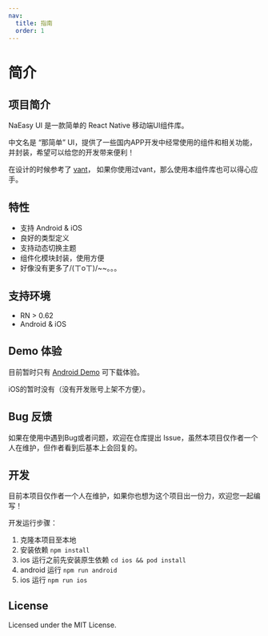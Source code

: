 ```yaml
---
nav:
  title: 指南
  order: 1
---
```


# 简介

## 项目简介

NaEasy UI 是一款简单的 React Native 移动端UI组件库。

中文名是 “那简单” UI，提供了一些国内APP开发中经常使用的组件和相关功能，并封装，希望可以给您的开发带来便利！

在设计的时候参考了 [vant](https://vant-contrib.gitee.io/vant/#/zh-CN)，
如果你使用过vant，那么使用本组件库也可以得心应手。

## 特性

* 支持 Android & iOS
* 良好的类型定义
* 支持动态切换主题
* 组件化模块封装，使用方便
* 好像没有更多了/(ㄒoㄒ)/~~。。。

## 支持环境

* RN > 0.62
* Android & iOS

## Demo 体验

目前暂时只有 [Android Demo](https://pan.baidu.com/s/1SPV3WJOrg2WYFNVtVg37DQ?pwd=bix5) 可下载体验。

iOS的暂时没有（没有开发账号上架不方便）。

## Bug 反馈

如果在使用中遇到Bug或者问题，欢迎在仓库提出 Issue，虽然本项目仅作者一个人在维护，但作者看到后基本上会回复的。

## 开发

目前本项目仅作者一个人在维护，如果你也想为这个项目出一份力，欢迎您一起编写！

开发运行步骤：

1. 克隆本项目至本地
2. 安装依赖 `npm install`
3. ios 运行之前先安装原生依赖 `cd ios && pod install`
4. android 运行 `npm run android`
5. ios 运行 `npm run ios`

## License

Licensed under the MIT License.
